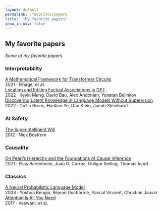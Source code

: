 ```yaml
---
layout: default
permalink: /favorites/papers
title:  "My favorite papers"
show_in_nav: false
---
```


## My favorite papers

*Some of my favorite papers.*

### Interpretability

<div class="paper-entry">
    <div class="paper-title"><a href="https://transformer-circuits.pub/2021/framework/index.html">A Mathematical Framework for Transformer Circuits</a></div>
    <div class="paper-details">2021 · Elhage, et al.</div>
</div>

<div class="paper-entry">
    <div class="paper-title"><a href="https://arxiv.org/abs/2202.05262">Locating and Editing Factual Associations in GPT</a></div>
    <div class="paper-details">2022 · Kevin Meng, David Bau, Alex Andonian, Yonatan Belinkov</div>
</div>

<div class="paper-entry">
    <div class="paper-title"><a href="https://arxiv.org/abs/2212.03827">Discovering Latent Knowledge in Language Models Without Supervision</a></div>
    <div class="paper-details">2022 · Collin Burns, Haotian Ye, Dan Klein, Jacob Steinhardt</div>
</div>

### AI Safety

<div class="paper-entry">
    <div class="paper-title"><a href="https://nickbostrom.com/superintelligentwill.pdf">The Superintelligent Will</a></div>
    <div class="paper-details">2012 · Nick Bostrom</div>
</div>

### Causality

<div class="paper-entry">
    <div class="paper-title"><a href="https://causalai.net/r60.pdf">On Pearl’s Hierarchy and the Foundations of Causal Inference</a></div>
    <div class="paper-details">2021 · Elias Bareinboim, Juan D. Correa, Duligur Ibeling, Thomas Icard</div>
</div>

### Classics

<div class="paper-entry">
    <div class="paper-title"><a href="https://www.jmlr.org/papers/volume3/bengio03a/bengio03a.pdf">A Neural Probabilistic Language Model</a></div>
    <div class="paper-details">2003 · Yoshua Bengio, Réjean Ducharme, Pascal Vincent, Christian Jauvin</div>
</div>

<div class="paper-entry">
    <div class="paper-title"><a href="https://arxiv.org/abs/1706.03762">Attention is All You Need</a></div>
    <div class="paper-details">2017 · Vaswani, et al.</div>
</div>